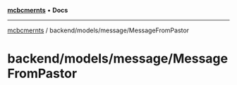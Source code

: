 [**mcbcmernts**](../../../../README.md) • **Docs**

---

[mcbcmernts](../../../../modules.md) / backend/models/message/MessageFromPastor

# backend/models/message/MessageFromPastor
